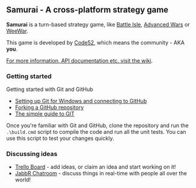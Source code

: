 ## Samurai - A cross-platform strategy game

**Samurai** is a turn-based strategy game, like [Battle Isle](http://tinyurl.com/d5kz5ys), [Advanced Wars](http://en.wikipedia.org/wiki/Advance_Wars) or [WeeWar](http://weewar.com/). 

This game is developed by [Code52](http://code52.org/), which means the community - AKA **you**.

[For more information, API documentation etc. visit the wiki](https://github.com/Code52/Samurai/wiki).

### Getting started

Getting started with Git and GitHub

 * [Setting up Git for Windows and connecting to GitHub](http://help.github.com/win-set-up-git/)
 * [Forking a GitHub repository](http://help.github.com/fork-a-repo/)
 * [The simple guide to GIT](http://rogerdudler.github.com/git-guide/)

Once you're familiar with Git and GitHub, clone the repository and run the ```.\build.cmd``` script to compile the code and run all the unit tests. You can use this script to test your changes quickly.

### Discussing ideas 

* [Trello Board](https://trello.com/board/samurai/4f1d3d847a38f6221f1d9354) - add ideas, or claim an idea and start working on it!
* [JabbR Chatroom](http://jabbr.net/#/rooms/code52) - discuss things in real-time with people all over the world!